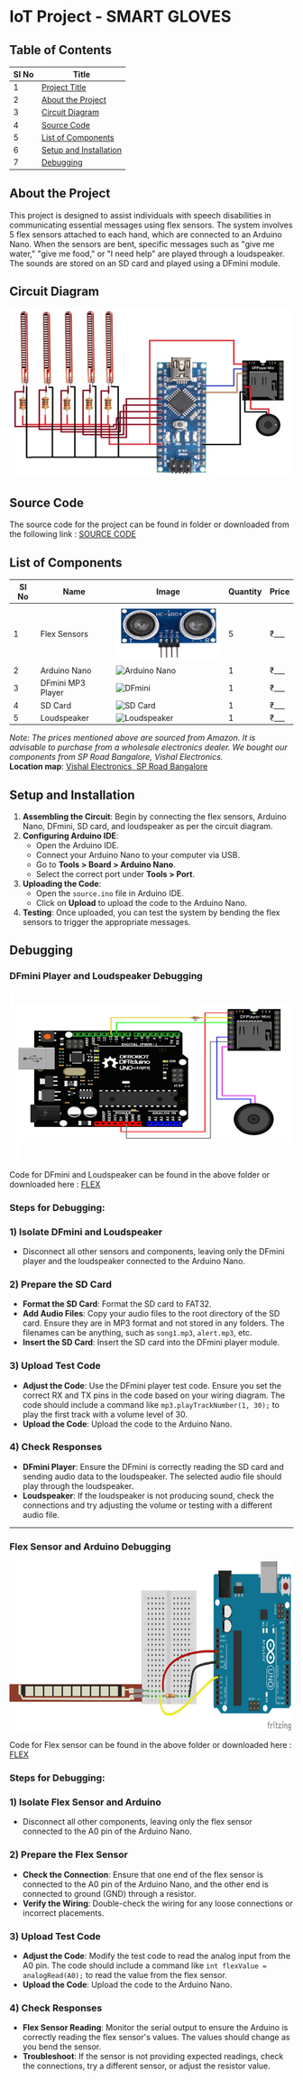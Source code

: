 # **IoT Project - SMART GLOVES**

## **Table of Contents**

| **Sl No** | **Title**               |
|-----------|-------------------------|
| 1         | [Project Title](#project-title)            |
| 2         | [About the Project](#about-the-project)        |
| 3         | [Circuit Diagram](#circuit-diagram)          |
| 4         | [Source Code](#source-code)              |
| 5         | [List of Components](#list-of-components)       |
| 6         | [Setup and Installation](#setup-and-installation)   |
| 7         | [Debugging](#debugging)                |


## **About the Project**

This project is designed to assist individuals with speech disabilities in communicating essential messages using flex sensors. The system involves 5 flex sensors attached to each hand, which are connected to an Arduino Nano. When the sensors are bent, specific messages such as "give me water," "give me food," or "I need help" are played through a loudspeaker. The sounds are stored on an SD card and played using a DFmini module.

## **Circuit Diagram**

<img src="./Source%20Code%20and%20Circuit%20Diagram/Circuit%20Diagram.jpg" alt="Circuit Diagram" style="width: 500px; height: 300px;">



## **Source Code**

The source code for the project can be found in folder or downloaded from the following link : [SOURCE CODE](https://drive.google.com/uc?export=download&id=13b_jAJNtJDgeBUJKpzmETdV6VbZlZKHs)



## **List of Components**

| **Sl No** | **Name**             | **Image** | **Quantity** | **Price** |
|-----------|----------------------|-----------|--------------|-----------|
| 1         | Flex Sensors          | <img src="./Stock%20Images/Hc-SR04.png" alt="Hc-SR04" width="200" height="100">| 5           | ₹___      |
| 2         | Arduino Nano          | ![Arduino Nano](./images/arduino_nano.png) | 1            | ₹___      |
| 3         | DFmini MP3 Player     | ![DFmini](./images/dfmini.png) | 1            | ₹___      |
| 4         | SD Card               | ![SD Card](./images/sdcard.png) | 1            | ₹___      |
| 5         | Loudspeaker           | ![Loudspeaker](./images/loudspeaker.png) | 1            | ₹___      |

*Note: The prices mentioned above are sourced from Amazon. It is advisable to purchase from a wholesale electronics dealer. We bought our components from SP Road Bangalore, Vishal Electronics.*  
**Location map**: [Vishal Electronics, SP Road Bangalore](https://maps.app.goo.gl/qmP8eU92v7zgoXFd9)

## **Setup and Installation**

1. **Assembling the Circuit**: Begin by connecting the flex sensors, Arduino Nano, DFmini, SD card, and loudspeaker as per the circuit diagram.
2. **Configuring Arduino IDE**: 
   - Open the Arduino IDE.
   - Connect your Arduino Nano to your computer via USB.
   - Go to **Tools > Board > Arduino Nano**.
   - Select the correct port under **Tools > Port**.
3. **Uploading the Code**: 
   - Open the `source.ino` file in Arduino IDE.
   - Click on **Upload** to upload the code to the Arduino Nano.
4. **Testing**: Once uploaded, you can test the system by bending the flex sensors to trigger the appropriate messages.

## **Debugging**

### **DFmini Player and Loudspeaker Debugging**

  <img src="Debugging/Loud%20Speaker%20and%20DF%20Mini.png" alt="Loud Speaker and DF Mini Debugging" style="width: 500px; height: 300px;">

Code for DFmini and Loudspeaker can be found in the above folder or downloaded here : [FLEX](https://drive.google.com/uc?export=download&id=13b_jAJNtJDgeBUJKpzmETdV6VbZlZKHs)

### Steps for Debugging:

### 1) Isolate DFmini and Loudspeaker
- Disconnect all other sensors and components, leaving only the DFmini player and the loudspeaker connected to the Arduino Nano.

### 2) Prepare the SD Card
- **Format the SD Card**: Format the SD card to FAT32.
- **Add Audio Files**: Copy your audio files to the root directory of the SD card. Ensure they are in MP3 format and not stored in any folders. The filenames can be anything, such as `song1.mp3`, `alert.mp3`, etc.
- **Insert the SD Card**: Insert the SD card into the DFmini player module.

### 3) Upload Test Code
- **Adjust the Code**: Use the DFmini player test code. Ensure you set the correct RX and TX pins in the code based on your wiring diagram. The code should include a command like `mp3.playTrackNumber(1, 30);` to play the first track with a volume level of 30.
- **Upload the Code**: Upload the code to the Arduino Nano.

### 4) Check Responses
- **DFmini Player**: Ensure the DFmini is correctly reading the SD card and sending audio data to the loudspeaker. The selected audio file should play through the loudspeaker.
- **Loudspeaker**: If the loudspeaker is not producing sound, check the connections and try adjusting the volume or testing with a different audio file.

---

### **Flex Sensor and Arduino Debugging**

 <img src="Debugging/Flexsensor.png" alt="Flex Sensor Debugging" style="width: 500px; height: 300px;">

Code for Flex sensor can be found in the above folder or downloaded here : [FLEX](https://drive.google.com/uc?export=download&id=13b_jAJNtJDgeBUJKpzmETdV6VbZlZKHs)

### Steps for Debugging:

### 1) Isolate Flex Sensor and Arduino
- Disconnect all other components, leaving only the flex sensor connected to the A0 pin of the Arduino Nano.

### 2) Prepare the Flex Sensor
- **Check the Connection**: Ensure that one end of the flex sensor is connected to the A0 pin of the Arduino Nano, and the other end is connected to ground (GND) through a resistor.
- **Verify the Wiring**: Double-check the wiring for any loose connections or incorrect placements.

### 3) Upload Test Code
- **Adjust the Code**: Modify the test code to read the analog input from the A0 pin. The code should include a command like `int flexValue = analogRead(A0);` to read the value from the flex sensor.
- **Upload the Code**: Upload the code to the Arduino Nano.

### 4) Check Responses
- **Flex Sensor Reading**: Monitor the serial output to ensure the Arduino is correctly reading the flex sensor's values. The values should change as you bend the sensor.
- **Troubleshoot**: If the sensor is not providing expected readings, check the connections, try a different sensor, or adjust the resistor value.





